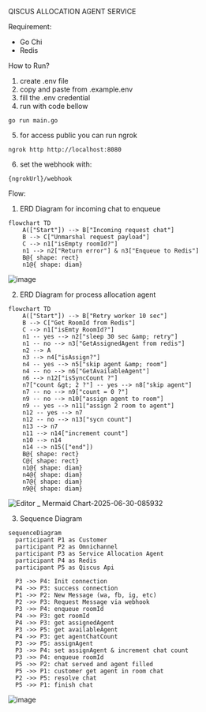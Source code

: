 QISCUS ALLOCATION AGENT SERVICE

Requirement: 
- Go Chi
- Redis

How to Run?
1. create .env file
2. copy and paste from .example.env
3. fill the .env credential
4.  run with code bellow

```
go run main.go
```

5. for access public you can run ngrok 
```
ngrok http http://localhost:8080
```
6. set the webhook with:
```
{ngrokUrl}/webhook
```

Flow:
1. ERD Diagram for incoming chat to enqueue
```
flowchart TD
    A(["Start"]) --> B["Incoming request chat"]
    B --> C["Unmarshal request payload"]
    C --> n1["isEmpty roomId?"]
    n1 --> n2["Return error"] & n3["Enqueue to Redis"]
    B@{ shape: rect}
    n1@{ shape: diam}
```  

![image](https://github.com/user-attachments/assets/d04de6d6-e261-4c97-bf66-3ba4fac5dd61)

2. ERD Diagram for process allocation agent
```
flowchart TD
    A(["Start"]) --> B["Retry worker 10 sec"]
    B --> C["Get RoomId from Redis"]
    C --> n1["isEmty RoomId?"]
    n1 -- yes --> n2["sleep 30 sec &amp; retry"]
    n1 -- no --> n3["GetAssignedAgent from redis"]
    n2 --> A
    n3 --> n4["isAssign?"]
    n4 -- yes --> n5["skip agent &amp; room"]
    n4 -- no --> n6["GetAvailableAgent"]
    n6 --> n12["isSyncCount ?"]
    n7["count &gt; 2 ?"] -- yes --> n8["skip agent"]
    n7 -- no --> n9["count = 0 ?"]
    n9 -- no --> n10["assign agent to room"]
    n9 -- yes --> n11["assign 2 room to agent"]
    n12 -- yes --> n7
    n12 -- no --> n13["sycn count"]
    n13 --> n7
    n11 --> n14["increment count"]
    n10 --> n14
    n14 --> n15(["end"])
    B@{ shape: rect}
    C@{ shape: rect}
    n1@{ shape: diam}
    n4@{ shape: diam}
    n7@{ shape: diam}
    n9@{ shape: diam}
```

![Editor _ Mermaid Chart-2025-06-30-085932](https://github.com/user-attachments/assets/4a4011dc-bec2-4e29-a202-b34e384751cd)

  
3. Sequence Diagram
```
sequenceDiagram
  participant P1 as Customer
  participant P2 as Omnichannel
  participant P3 as Service Allocation Agent
  participant P4 as Redis
  participant P5 as Qiscus Api

  P3 ->> P4: Init connection
  P4 ->> P3: success connection
  P1 ->> P2: New Message (wa, fb, ig, etc)
  P2 ->> P3: Request Message via webhook
  P3 ->> P4: enqueue roomId
  P4 ->> P3: get roomId
  P4 ->> P3: get assignedAgent
  P3 ->> P5: get availableAgent
  P4 ->> P3: get agentChatCount
  P3 ->> P5: assignAgent
  P3 ->> P4: set assignAgent & increment chat count
  P3 ->> P4: enqueue roomId
  P5 ->> P2: chat served and agent filled
  P5 ->> P1: customer get agent in room chat
  P2 ->> P5: resolve chat
  P5 ->> P1: finish chat
```

![image](https://github.com/user-attachments/assets/6079bc59-0d4c-481f-a329-b2cfd016994f)
